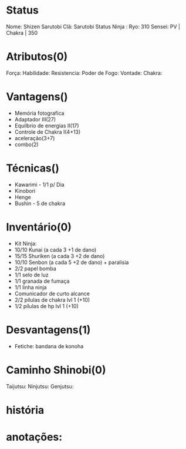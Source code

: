 # Status
Nome:  Shizen Sarutobi
Clã:  Sarutobi
Status Ninja : 
Ryo:  310
Sensei: 
PV | 
Chakra | 
350


# Atributos(0)
Força: 
Habilidade: 
Resistencia: 
Poder de Fogo: 
Vontade: 
Chakra: 


# Vantagens()
- Memória fotografica
- Adaptador III(27)
- Equilbrio de energias II(17)
- Controle de Chakra I(4+13)
- aceleração(3+7)
- combo(2)





# Técnicas()
- Kawarimi - 1/1 p/ Dia
- Kinobori
- Henge
- Bushin - 5 de chakra

# Inventário(0)
- Kit Ninja:
 - 10/10 Kunai (a cada 3 +1 de dano)
 - 15/15 Shuriken (a cada 3 +2 de dano)
 - 10/10 Senbon (a cada 5 +2 de dano) + paralisia
 - 2/2 papel bomba
 - 1/1 selo de luz
 - 1/1 granada de fumaça
 - 1/1 linha ninja
 - Comunicador de curto alcance
 - 2/2 pílulas de chakra lvl 1 (+10)
 - 1/2 pílulas de hp lvl 1 (+10)



# Desvantagens(1)
- Fetiche: bandana de konoha

# Caminho Shinobi(0) 
Taijutsu: 
Ninjutsu: 
Genjutsu: 

# história

# anotações:

